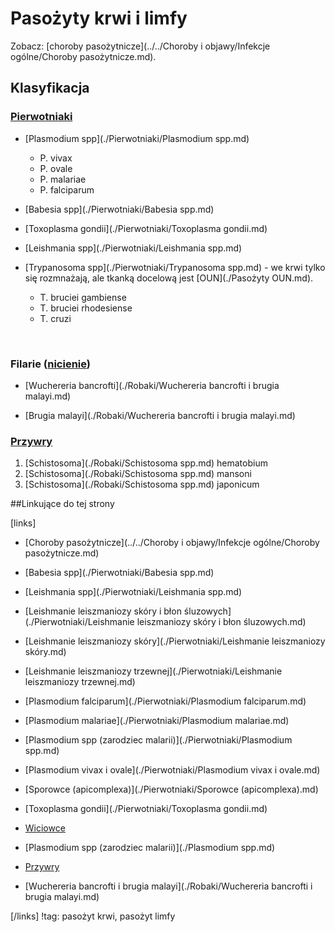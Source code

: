 # Pasożyty krwi i limfy

Zobacz: [choroby pasożytnicze](../../Choroby i objawy/Infekcje ogólne/Choroby pasożytnicze.md).



## Klasyfikacja

### [Pierwotniaki](./Pierwotniaki/Pierwotniaki.md)

- [Plasmodium spp](./Pierwotniaki/Plasmodium spp.md)
  - P. vivax
  - P. ovale
  - P. malariae
  - P. falciparum


- [Babesia spp](./Pierwotniaki/Babesia spp.md)

- [Toxoplasma gondii](./Pierwotniaki/Toxoplasma gondii.md)

- [Leishmania spp](./Pierwotniaki/Leishmania spp.md)

- [Trypanosoma spp](./Pierwotniaki/Trypanosoma spp.md) - we krwi tylko się rozmnażają, ale tkanką docelową jest [OUN](./Pasożyty OUN.md).

  - T. bruciei gambiense
  - T. bruciei rhodesiense
  - T. cruzi

  ​



### Filarie ([nicienie](./Robaki/Nicienie.md))

- [Wuchereria bancrofti](./Robaki/Wuchereria bancrofti i brugia malayi.md)

- [Brugia malayi](./Robaki/Wuchereria bancrofti i brugia malayi.md)




### [Przywry](./Robaki/Przywry.md)

1. [Schistosoma](./Robaki/Schistosoma spp.md) hematobium
2. [Schistosoma](./Robaki/Schistosoma spp.md) mansoni
3. [Schistosoma](./Robaki/Schistosoma spp.md) japonicum





##Linkujące do tej strony

[links]

- [Choroby pasożytnicze](../../Choroby i objawy/Infekcje ogólne/Choroby pasożytnicze.md)

- [Babesia spp](./Pierwotniaki/Babesia spp.md)

- [Leishmania spp](./Pierwotniaki/Leishmania spp.md)

- [Leishmanie leiszmaniozy skóry i błon śluzowych](./Pierwotniaki/Leishmanie leiszmaniozy skóry i błon śluzowych.md)

- [Leishmanie leiszmaniozy skóry](./Pierwotniaki/Leishmanie leiszmaniozy skóry.md)

- [Leishmanie leiszmaniozy trzewnej](./Pierwotniaki/Leishmanie leiszmaniozy trzewnej.md)

- [Plasmodium falciparum](./Pierwotniaki/Plasmodium falciparum.md)

- [Plasmodium malariae](./Pierwotniaki/Plasmodium malariae.md)

- [Plasmodium spp (zarodziec malarii)](./Pierwotniaki/Plasmodium spp.md)

- [Plasmodium vivax i ovale](./Pierwotniaki/Plasmodium vivax i ovale.md)

- [Sporowce (apicomplexa)](./Pierwotniaki/Sporowce (apicomplexa).md)

- [Toxoplasma gondii](./Pierwotniaki/Toxoplasma gondii.md)

- [Wiciowce](./Pierwotniaki/Wiciowce.md)

- [Plasmodium spp (zarodziec malarii)](./Plasmodium spp.md)

- [Przywry](./Robaki/Przywry.md)

- [Wuchereria bancrofti i brugia malayi](./Robaki/Wuchereria bancrofti i brugia malayi.md)


[/links]
!tag: pasożyt krwi, pasożyt limfy

